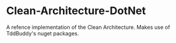 # Clean-Architecture-DotNet
A refence implementation of the Clean Architecture. Makes use of TddBuddy's nuget packages.
